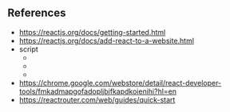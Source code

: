 ## References
* https://reactjs.org/docs/getting-started.html
* https://reactjs.org/docs/add-react-to-a-website.html
* script 
    -  <script src="https://unpkg.com/react@17/umd/react.development.js" crossorigin></script>
    -  <script src="https://unpkg.com/react-dom@17/umd/react-dom.development.js" crossorigin></script>
    -  <script src="https://unpkg.com/babel-standalone@6/babel.min.js"></script>
* https://chrome.google.com/webstore/detail/react-developer-tools/fmkadmapgofadopljbjfkapdkoienihi?hl=en
* https://reactrouter.com/web/guides/quick-start